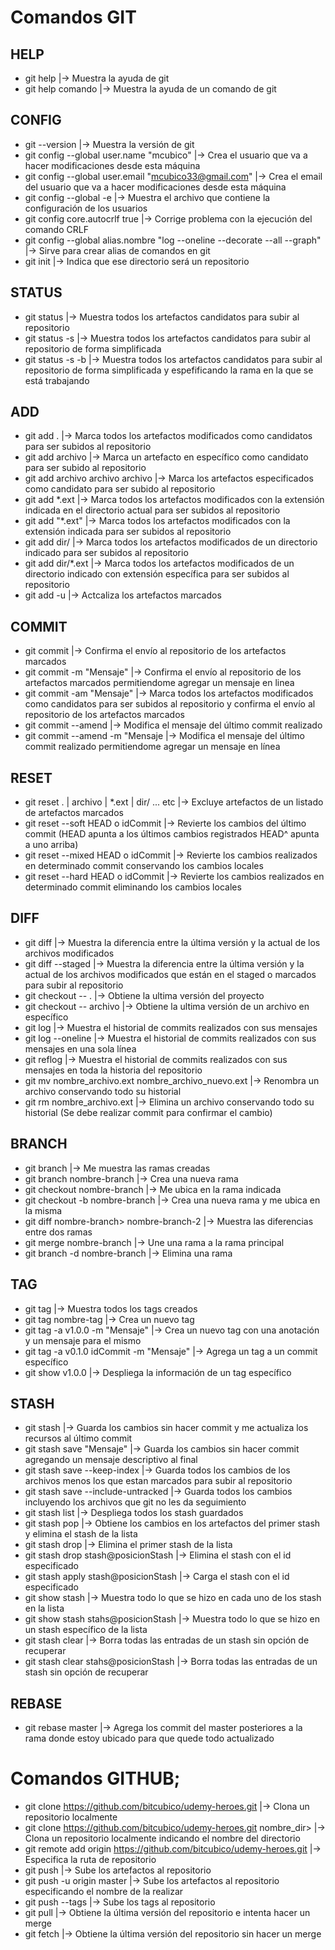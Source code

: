 # Comandos GIT

## HELP
* git help                      |-> Muestra la ayuda de git
* git help comando              |-> Muestra la ayuda de un comando de git

## CONFIG
* git --version               |-> Muestra la versión de git
* git config --global user.name "mcubico"                 |-> Crea el usuario que va a hacer modificaciones desde esta máquina
* git config --global user.email "mcubico33@gmail.com"    |-> Crea el email del usuario que va a hacer modificaciones desde esta máquina
* git config --global -e            |-> Muestra el archivo que contiene la configuración de los usuarios
* git config core.autocrlf true     |-> Corrige problema con la ejecución del comando CRLF
* git config --global alias.nombre "log --oneline --decorate --all --graph"   |-> Sirve para crear alias de comandos en git
* git init                    |-> Indica que ese directorio será un repositorio

## STATUS
* git status                  |-> Muestra todos los artefactos candidatos para subir al repositorio
* git status -s               |-> Muestra todos los artefactos candidatos para subir al repositorio de forma simplificada
* git status -s -b            |-> Muestra todos los artefactos candidatos para subir al repositorio de forma simplificada y espefificando la rama en la que se está trabajando

## ADD
* git add .                     |-> Marca todos los artefactos modificados como candidatos para ser subidos al repositorio
* git add archivo               |-> Marca un artefacto en específico como candidato para ser subido al repositorio
* git add archivo archivo archivo         |-> Marca los artefactos especificados como candidato para ser subido al repositorio
* git add *.ext               |-> Marca todos los artefactos modificados con la extensión indicada en el directorio actual para ser subidos al repositorio
* git add "*.ext"             |-> Marca todos los artefactos modificados con la extensión indicada para ser subidos al repositorio
* git add dir/                |-> Marca todos los artefactos modificados de un directorio indicado para ser subidos al repositorio
* git add dir/*.ext           |-> Marca todos los artefactos modificados de un directorio indicado con extensión específica para ser subidos al repositorio
* git add -u                  |-> Actcaliza los artefactos marcados

## COMMIT
* git commit                          |-> Confirma el envío al repositorio de los artefactos marcados
* git commit -m "Mensaje"             |-> Confirma el envío al repositorio de los artefactos marcados permitiendome agregar un mensaje en linea
* git commit -am "Mensaje"            |-> Marca todos los artefactos modificados como candidatos para ser subidos al repositorio y confirma el envío al repositorio de los artefactos marcados
* git commit --amend                  |-> Modifica el mensaje del último commit realizado
* git commit --amend -m "Mensaje     |-> Modifica el mensaje del último commit realizado permitiendome agregar un mensaje en línea

## RESET
* git reset . | archivo | *.ext | dir/ ... etc      |-> Excluye artefactos de un listado de artefactos marcados
* git reset --soft HEAD o idCommit    |-> Revierte los cambios del último commit (HEAD apunta a los últimos cambios registrados HEAD^ apunta a uno arriba)
* git reset --mixed HEAD o idCommit   |-> Revierte los cambios realizados en determinado commit conservando los cambios locales
* git reset --hard HEAD o idCommit    |-> Revierte los cambios realizados en determinado commit eliminando los cambios locales

## DIFF
* git diff                    |-> Muestra la diferencia entre la última versión y la actual de los archivos modificados 
* git diff --staged           |-> Muestra la diferencia entre la última versión y la actual de los archivos modificados que están en el staged o marcados para subir al repositorio
* git checkout -- .           |-> Obtiene la ultima versión del proyecto
* git checkout -- archivo   |-> Obtiene la ultima versión de un archivo en específico
* git log                     |-> Muestra el historial de commits realizados con sus mensajes
* git log --oneline           |-> Muestra el historial de commits realizados con sus mensajes en una sola línea
* git reflog                  |-> Muestra el historial de commits realizados con sus mensajes en toda la historia del repositorio
* git mv nombre_archivo.ext nombre_archivo_nuevo.ext  |-> Renombra un archivo conservando todo su historial
* git rm nombre_archivo.ext |-> Elimina un archivo conservando todo su historial (Se debe realizar commit para confirmar el cambio)

## BRANCH
* git branch                                      |-> Me muestra las ramas creadas
* git branch nombre-branch                      |-> Crea una nueva rama
* git checkout nombre-branch                    |-> Me ubica en la rama indicada
* git checkout -b nombre-branch                 |-> Crea una nueva rama y me ubica en la misma
* git diff nombre-branch> nombre-branch-2      |-> Muestra las diferencias entre dos ramas
* git merge nombre-branch                       |-> Une una rama a la rama principal
* git branch -d nombre-branch                  |-> Elimina una rama

## TAG
* git tag                                         |-> Muestra todos los tags creados
* git tag nombre-tag                            |-> Crea un nuevo tag
* git tag -a v1.0.0 -m "Mensaje"                  |-> Crea un nuevo tag con una anotación y un mensaje para el mismo
* git tag -a v0.1.0 idCommit -m "Mensaje"         |-> Agrega un tag a un commit específico
* git show v1.0.0                                 |-> Despliega la información de un tag específico

## STASH
* git stash                                   |-> Guarda los cambios sin hacer commit y me actualiza los recursos al último commit
* git stash save "Mensaje"                    |-> Guarda los cambios sin hacer commit agregando un mensaje descriptivo al final
* git stash save --keep-index                 |-> Guarda todos los cambios de los archivos menos los que estan marcados para subir al repositorio
* git stash save --include-untracked          |-> Guarda todos los cambios incluyendo los archivos que git no les da seguimiento
* git stash list                              |-> Despliega todos los stash guardados
* git stash pop                               |-> Obtiene los cambios en los artefactos del primer stash y elimina el stash de la lista
* git stash drop                              |-> Elimina el primer stash de la lista
* git stash drop stash@posicionStash          |-> Elimina el stash con el id especificado
* git stash apply stash@posicionStash         |-> Carga el stash con el id especificado
* git show stash                              |-> Muestra todo lo que se hizo en cada uno de los stash en la lista
* git show stash stahs@posicionStash          |-> Muestra todo lo que se hizo en un stash específico de la lista
* git stash clear                             |-> Borra todas las entradas de un stash sin opción de recuperar
* git stash clear stahs@posicionStash         |-> Borra todas las entradas de un stash sin opción de recuperar

## REBASE
* git rebase master           |-> Agrega los commit del master posteriores a la rama donde estoy ubicado para que quede todo actualizado

# Comandos GITHUB;

* git clone https://github.com/bitcubico/udemy-heroes.git                 |-> Clona un repositorio localmente
* git clone https://github.com/bitcubico/udemy-heroes.git nombre_dir>    |-> Clona un repositorio localmente indicando el nombre del directorio
* git remote add origin https://github.com/bitcubico/udemy-heroes.git     |-> Especifica la ruta de repositorio
* git push                        |-> Sube los artefactos al repositorio
* git push -u origin master       |-> Sube los artefactos al repositorio especificando el nombre de la realizar
* git push --tags                 |-> Sube los tags al repositorio
* git pull                        |-> Obtiene la última versión del repositorio e intenta hacer un merge
* git fetch                       |-> Obtiene la última versión del repositorio sin hacer un merge